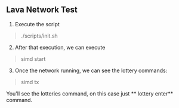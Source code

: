 ## Lava Network Test

1. Execute the script
>./scripts/init.sh

2. After that execution, we can execute
> simd start

3. Once the network running, we can see the lottery commands:
> simd tx

You'll see the lotteries command, on this case just ** lottery enter** command.

